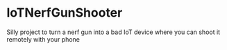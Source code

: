 # IoTNerfGunShooter
Silly project to turn a nerf gun into a bad IoT device where you can shoot it remotely with your phone
